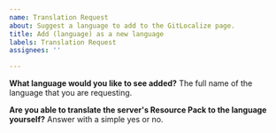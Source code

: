 ```yaml
---
name: Translation Request
about: Suggest a language to add to the GitLocalize page.
title: Add (language) as a new language
labels: Translation Request
assignees: ''

---
```


**What language would you like to see added?**
The full name of the language that you are requesting.

**Are you able to translate the server's Resource Pack to the language yourself?**
Answer with a simple yes or no.

